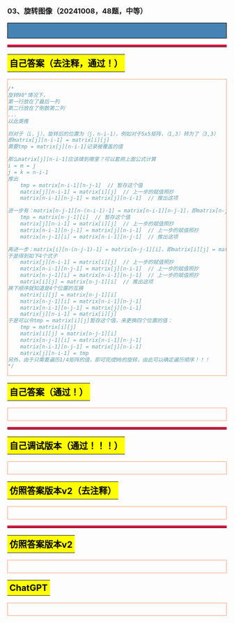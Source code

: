 ### 03、旋转图像（20241008，48题，中等）
<div style="border: 1px solid black; padding: 10px; background-color: SteelBlue;">



  </p>
</div>

<hr style="border-top: 5px solid #DC143C;">
<table>
  <tr>
    <td bgcolor="Yellow" style="padding: 5px; border: 0px solid black;">
      <span style="font-weight: bold; font-size: 20px;color: black;">
      自己答案（去注释，通过！）
      </span>
    </td>
  </tr>
</table>
<div style="padding: 0px; border: 1.5px solid LightSalmon; margin-bottom: 10px;">

```C++ {.line-numbers}
/*
旋转90°情况下，
第一行放在了最后一列
第二行放在了倒数第二列
...
以此类推

则对于（i，j），旋转后的位置为（j，n-i-1），例如对于5x5矩阵，（1,3）转为了（3,3）
即matrix[j][n-i-1] = matrix[i][j]
需要tmp = matrix[j][n-i-1]记录被覆盖的值

那么matrix[j][n-i-1]应该填到哪里？可以套用上面公式计算
i = m = j
j = k = n-i-1
推出
    tmp = matrix[n-i-1][n-j-1]  // 暂存这个值
    matrix[j][n-i-1] = matrix[i][j]  // 上一步的赋值照抄
    matrix[n-i-1][n-j-1] = matrix[j][n-i-1]  // 推出这项

进一步有：matrix[n-j-1][n-(n-i-1)-1] = matrix[n-i-1][n-j-1]，即matrix[n-j-1][i] = matrix[n-i-1][n-j-1]
    tmp = matrix[n-j-1][i]  // 暂存这个值
    matrix[j][n-i-1] = matrix[i][j]  // 上一步的赋值照抄
    matrix[n-i-1][n-j-1] = matrix[j][n-i-1]  // 上一步的赋值照抄
    matrix[n-j-1][i] = matrix[n-i-1][n-j-1]  // 推出这项

再进一步：matrix[i][n-(n-j-1)-1] = matrix[n-j-1][i]，即matrix[i][j] = matrix[n-j-1][i]
于是得到如下4个式子
    matrix[j][n-i-1] = matrix[i][j]  // 上一步的赋值照抄
    matrix[n-i-1][n-j-1] = matrix[j][n-i-1]  // 上一步的赋值照抄
    matrix[n-j-1][i] = matrix[n-i-1][n-j-1]  // 上一步的赋值照抄
    matrix[i][j] = matrix[n-j-1][i]  // 推出这项
换下顺序就知道是4个位置的互换
    matrix[i][j] = matrix[n-j-1][i]
    matrix[n-j-1][i] = matrix[n-i-1][n-j-1]
    matrix[n-i-1][n-j-1] = matrix[j][n-i-1]
    matrix[j][n-i-1] = matrix[i][j]
于是可以令tmp = matrix[i][j]暂存这个值，来更换四个位置的值：
    tmp = matrix[i][j]
    matrix[i][j] = matrix[n-j-1][i]
    matrix[n-j-1][i] = matrix[n-i-1][n-j-1]
    matrix[n-i-1][n-j-1] = matrix[j][n-i-1]
    matrix[j][n-i-1] = tmp
另外，由于只需要遍历1/4矩阵的值，即可完成90的旋转，由此可以确定遍历顺序！！！
*/


```

</div>

<table>
  <tr>
    <td bgcolor="Yellow" style="padding: 5px; border: 0px solid black;">
      <span style="font-weight: bold; font-size: 20px;color: black;">
      自己答案（通过！）
      </span>
    </td>
  </tr>
</table>

<div style="padding: 0px; border: 1.5px solid LightSalmon; margin-bottom: 10px">

```C++ {.line-numbers}


```
</div>

<hr style="border-top: 5px solid #DC143C;">

<table>
  <tr>
    <td bgcolor="Yellow" style="padding: 5px; border: 0px solid black;">
      <span style="font-weight: bold; font-size: 20px;color: black;">
      自己调试版本（通过！！！）
      </span>
    </td>
  </tr>
</table>

<div style="padding: 0px; border: 1.5px solid LightSalmon; margin-bottom: 10px">

```C++ {.line-numbers}


```
</div>

<table>
  <tr>
    <td bgcolor="Yellow" style="padding: 5px; border: 0px solid black;">
      <span style="font-weight: bold; font-size: 20px;color: black;">
      仿照答案版本v2（去注释）
      </span>
    </td>
  </tr>
</table>

<div style="padding: 0px; border: 1.5px solid LightSalmon; margin-bottom: 10px">

```C++ {.line-numbers}


```
</div>

<hr style="border-top: 5px solid #DC143C;">

<table>
  <tr>
    <td bgcolor="Yellow" style="padding: 5px; border: 0px solid black;">
      <span style="font-weight: bold; font-size: 20px;color: black;">
      仿照答案版本v2
      </span>
    </td>
  </tr>
</table>

<div style="padding: 0px; border: 1.5px solid LightSalmon; margin-bottom: 10px">

```C++ {.line-numbers}


```
</div>

<table>
  <tr>
    <td bgcolor="Yellow" style="padding: 5px; border: 0px solid black;">
      <span style="font-weight: bold; font-size: 20px;color: black;">
      ChatGPT
      </span>
    </td>
  </tr>
</table>

<div style="padding: 0px; border: 1.5px solid LightSalmon; margin-bottom: 10px">

```C++ {.line-numbers}


```
</div>
